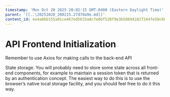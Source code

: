 ```yaml
---
timestamp: 'Mon Oct 20 2025 20:02:15 GMT-0400 (Eastern Daylight Time)'
parent: '[[..\20251020_200215.27d70a9e.md]]'
content_id: ee4a86b155a01ce467ed5633a8cfe0bf520f9e3b508942827244fe50c66b8541
---
```


# API Frontend Initialization

Remember to use Axios for making calls to the back-end API

State storage. You will probably need to store some state across all front-end components, for example to maintain a session token that is returned by an authentication concept. The easiest way to do this is to use the browser’s native local storage facility, and you should feel free to do it this way.
